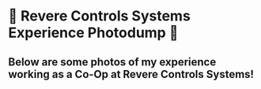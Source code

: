 # 🦾 Revere Controls Systems Experience Photodump 🦾
## Below are some photos of my experience working as a Co-Op at Revere Controls Systems!
